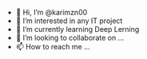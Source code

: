 - 👋 Hi, I’m @karimzn00
- 👀 I’m interested in any IT project
- 🌱 I’m currently learning Deep Lerning
- 💞️ I’m looking to collaborate on ...
- 📫 How to reach me ...

<!---
karimzn00/karimzn00 is a ✨ special ✨ repository because its `README.md` (this file) appears on your GitHub profile.
You can click the Preview link to take a look at your changes.
--->

